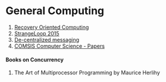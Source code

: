 
General Computing
===================

1. [Recovery Oriented Computing](http://roc.cs.berkeley.edu/#talks)
2. [StrangeLoop 2015](http://www.thestrangeloop.com/index.html)
3. [De-centralized messaging](http://iris.karalabe.com/)
4. [COMSIS Computer Science - Papers ](http://www.comsis.org/archive.php)

#### Books on Concurrency
1. The Art of Multiprocessor Programming by Maurice Herlihy 

